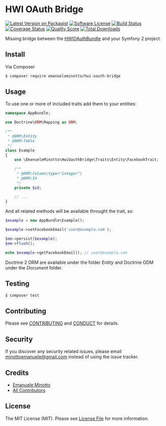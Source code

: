 # HWI OAuth Bridge

[![Latest Version on Packagist][ico-version]][link-packagist]
[![Software License][ico-license]](LICENSE.md)
[![Build Status][ico-travis]][link-travis]
[![Coverage Status][ico-scrutinizer]][link-scrutinizer]
[![Quality Score][ico-code-quality]][link-code-quality]
[![Total Downloads][ico-downloads]][link-downloads]

Missing bridge between the [HWIOAuthBundle](https://github.com/hwi/HWIOAuthBundle) and your Symfony 2 project.

## Install

Via Composer

``` bash
$ composer require emanueleminotto/hwi-oauth-bridge
```

## Usage

To use one or more of included traits add them to your entities:

```php
namespace AppBundle;

use Doctrine\ORM\Mapping as ORM;

/**
 * @ORM\Entity
 * @ORM\Table
 */
class Example
{
    use \EmanueleMinotto\HwiOauthBridge\Traits\Entity\FacebookTrait;

    /**
     * @ORM\Column(type="integer")
     * @ORM\Id
     */
    private $id;

    // ...
}
```

And all related methods will be available throught the trait, so:

```php
$example = new AppBundle\Example();

$example->setFacebookEmail('user@example.com');

$em->persist($example);
$em->flush();

echo $example->getFacebookEmail(); // user@example.com
```

Doctrine 2 ORM are available under the folder *Entity* and Doctrine ODM under
the *Document* folder.

## Testing

```bash
$ composer test
```

## Contributing

Please see [CONTRIBUTING](CONTRIBUTING.md) and [CONDUCT](CONDUCT.md) for details.

## Security

If you discover any security related issues, please email minottoemanuele@gmail.com instead of using the issue tracker.

## Credits

- [Emanuele Minotto][link-author]
- [All Contributors][link-contributors]

## License

The MIT License (MIT). Please see [License File](LICENSE.md) for more information.

[ico-version]: https://img.shields.io/packagist/v/emanueleminotto/hwi-oauth-bridge.svg?style=flat-square
[ico-license]: https://img.shields.io/badge/license-MIT-brightgreen.svg?style=flat-square
[ico-travis]: https://img.shields.io/travis/EmanueleMinotto/hwi-oauth-bridge/master.svg?style=flat-square
[ico-scrutinizer]: https://img.shields.io/scrutinizer/coverage/g/emanueleminotto/hwi-oauth-bridge.svg?style=flat-square
[ico-code-quality]: https://img.shields.io/scrutinizer/g/emanueleminotto/hwi-oauth-bridge.svg?style=flat-square
[ico-downloads]: https://img.shields.io/packagist/dt/emanueleminotto/hwi-oauth-bridge.svg?style=flat-square

[link-packagist]: https://packagist.org/packages/emanueleminotto/hwi-oauth-bridge
[link-travis]: https://travis-ci.org/EmanueleMinotto/hwi-oauth-bridge
[link-scrutinizer]: https://scrutinizer-ci.com/g/emanueleminotto/hwi-oauth-bridge/code-structure
[link-code-quality]: https://scrutinizer-ci.com/g/emanueleminotto/hwi-oauth-bridge
[link-downloads]: https://packagist.org/packages/emanueleminotto/hwi-oauth-bridge
[link-author]: https://github.com/EmanueleMinotto
[link-contributors]: ../../contributors
